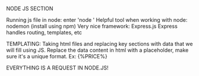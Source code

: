 NODE JS SECTION

Running js file in node: enter 'node <filename>'
Helpful tool when working with node: nodemon (install using npm)
Very nice framework: Express.js
Express handles routing, templates, etc

TEMPLATING: Taking html files and replacing key sections with data that we will fill using JS.
Replace the data content in html with a placeholder, make sure it's a unique format. Ex: {%PRICE%}

EVERYTHING IS A REQUEST IN NODE.JS!
